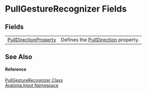 # PullGestureRecognizer Fields




## Fields
<table>
<tr>
<td><a href="F_Avalonia_Input_PullGestureRecognizer_PullDirectionProperty">PullDirectionProperty</a></td>
<td>Defines the <a href="P_Avalonia_Input_PullGestureRecognizer_PullDirection">PullDirection</a> property.</td>
</tr>
</table>

## See Also


#### Reference
<a href="T_Avalonia_Input_PullGestureRecognizer">PullGestureRecognizer Class</a>  
<a href="N_Avalonia_Input">Avalonia.Input Namespace</a>  

